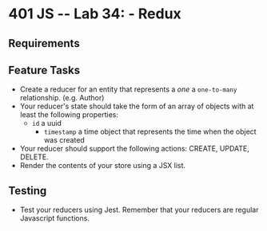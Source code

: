 401 JS --  Lab 34: - Redux
===
  
## Requirements  

## Feature Tasks 
* Create a reducer for an entity that represents a *one* a `one-to-many` relationship. (e.g. Author)
* Your reducer's state should take the form of an array of objects with at least the following properties:
  * `id` a uuid
	* `timestamp` a time object that represents the time when the object was created
* Your reducer should support the following actions: CREATE, UPDATE, DELETE.
* Render the contents of your store using a JSX list.


## Testing
* Test your reducers using Jest. Remember that your reducers are regular Javascript functions.


